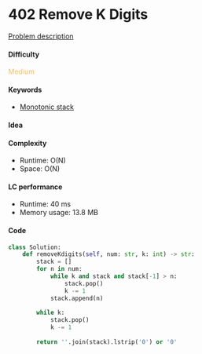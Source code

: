 402 Remove K Digits
=======================
[Problem description](https://leetcode.com/problems/remove-k-digits/)

#### Difficulty
<span style="color:#FABC60">Medium</span>

#### Keywords
- [Monotonic stack](../categories/monotonic_stack.md)

#### Idea

#### Complexity
- Runtime: O(N)
- Space: O(N)

#### LC performance
- Runtime: 40 ms
- Memory usage: 13.8 MB

#### Code
```python
class Solution:
    def removeKdigits(self, num: str, k: int) -> str:
        stack = []
        for n in num:
            while k and stack and stack[-1] > n:
                stack.pop()
                k -= 1
            stack.append(n)
        
        while k:
            stack.pop()
            k -= 1
        
        return ''.join(stack).lstrip('0') or '0'
```